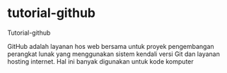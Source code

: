 # tutorial-github
Tutorial-github

GitHub adalah layanan hos web bersama untuk proyek pengembangan perangkat lunak yang menggunakan sistem kendali versi Git dan layanan hosting internet. Hal ini banyak digunakan untuk kode komputer
